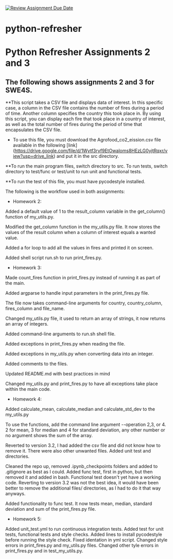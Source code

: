 [![Review Assignment Due Date](https://classroom.github.com/assets/deadline-readme-button-24ddc0f5d75046c5622901739e7c5dd533143b0c8e959d652212380cedb1ea36.svg)](https://classroom.github.com/a/oQi7O4AA)
# python-refresher

# Python Refresher Assignments 2 and 3
## The following shows assignments 2 and 3 for SWE4S. 
**This script takes a CSV file and displays data of interest. In this specific case, a column in the CSV file contains the number of fires during a period of time. Another column specifies the country this took place in. By using this script, you can display each fire that took place in a country of interest, as well as the total number of fires during the period of time that encapsulates the CSV file.

* To use this file, you must download the Agrofood_co2_eission.csv file available in the following [link] (https://drive.google.com/file/d/1Wytf3ryf9EtOwaloms8HEzLG0yjtRqxr/view?usp=drive_link) and put it in the src directory.


**To run the main program files, switch directory to src. To run tests, switch directory to test/func or test/unit to run unit and functional tests.

**To run the test of this file, you must have pycodestyle installed.




The following is the workflow used in both assignments:


- Homework 2:

Added a default value of 1 to the result_column variable in the get_column() function of my_utils.py.

Modified the get_column function in the my_utils.py file. It now stores the values of the result column when a column of interest equals a wanted value.

Added a for loop to add all the values in fires and printed it on screen. 

Added shell script run.sh to run print_fires.py.



- Homework 3:

Made count_fires function in print_fires.py instead of running it as part of the main.

Added argparse to handle input parameters in the print_fires.py file.

The file now takes command-line arguments for country, country_column, fires_column and file_name.

Changed my_utils.py file, it used to return an array of strings, it now returns an array of integers.

Added command-line arguments to run.sh shell file.

Added exceptions in print_fires.py when reading the file.

Added exceptions in my_utils.py when converting data into an integer.

Added comments to the files.

Updated README.md with best practices in mind

Changed my_utils.py and print_fires.py to have all exceptions take place within the main code.



- Homework 4:

Added calculate_mean, calculate_median and calculate_std_dev to the my_utils.py

To use the functions, add the command line argument --operation 2,3, or 4. 
2 for mean, 3 for median and 4 for standard deviation, any other number or no argument shows the sum of the array.

Reverted to version 3.2, I had added the csv file and did not know how to remove it. There were also other unwanted files.
Added unit test and directories.

Cleaned the repo up, removed .ipynb_checkpoints folders and added to .gitignore as best as I could.
Added func test, first in python, but then removed it and added in bash. Functional test doesn't yet have a working code.
Reverting to version 3.2 was not the best idea, it would have been better to remove the additional files/ directories, as I had to do it that way anyways.

Added functionality to func test. It now tests mean, median, standard deviation and sum of the print_fires.py file.


- Homework 5:

Added unit_test.yml to run continuous integration tests. Added test for unit tests, functional tests and style checks. 
Added lines to install pycodestyle before running the style check.
Fixed identation in yml script.
Changed style errors in print_fires.py and my_utils.py files.
Changed other tyle errors in print_fires.py and in test_my_utils.py.